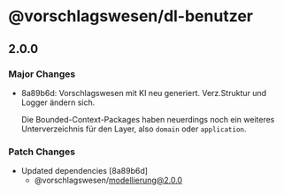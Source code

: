 # @vorschlagswesen/dl-benutzer

## 2.0.0

### Major Changes

- 8a89b6d: Vorschlagswesen mit KI neu generiert. Verz.Struktur und Logger ändern sich.

    Die Bounded-Context-Packages haben neuerdings noch ein weiteres Unterverzeichnis für den Layer, also `domain` oder `application`.

### Patch Changes

- Updated dependencies [8a89b6d]
    - @vorschlagswesen/modellierung@2.0.0
